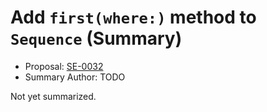 # Add `first(where:)` method to `Sequence` (Summary)

* Proposal: [SE-0032](https://github.com/apple/swift-evolution/blob/main/proposals/0032-sequencetype-find.md)
* Summary Author: TODO

Not yet summarized.
